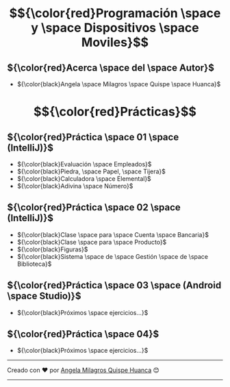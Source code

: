 

# $${\color{red}Programación \space y \space Dispositivos \space Moviles}$$

## ${\color{red}Acerca \space del \space Autor}$

- ${\color{black}Angela \space Milagros \space Quispe \space Huanca}$
  
# $${\color{red}Prácticas}$$
  
## ${\color{red}Práctica \space 01 \space (IntelliJ)}$

- ${\color{black}Evaluación \space Empleados}$
- ${\color{black}Piedra, \space  Papel, \space Tijera}$
- ${\color{black}Calculadora \space Elemental}$
- ${\color{black}Adivina \space Número}$
  
## ${\color{red}Práctica \space 02 \space (IntelliJ)}$

- ${\color{black}Clase \space  para \space Cuenta \space Bancaria}$
- ${\color{black}Clase \space para \space Producto}$
- ${\color{black}Figuras}$
- ${\color{black}Sistema \space de \space Gestión \space de \space Biblioteca}$

## ${\color{red}Práctica \space 03 \space (Android \space Studio)}$

- ${\color{black}Próximos \space ejercicios...}$

## ${\color{red}Práctica \space 04}$

- ${\color{black}Próximos \space ejercicios...}$

----------

Creado con ❤️ por [Angela Milagros Quispe Huanca](https://github.com/Mila21xy/Programacion-y-Dispositivos-Moviles.git) 😊



--------------------------
